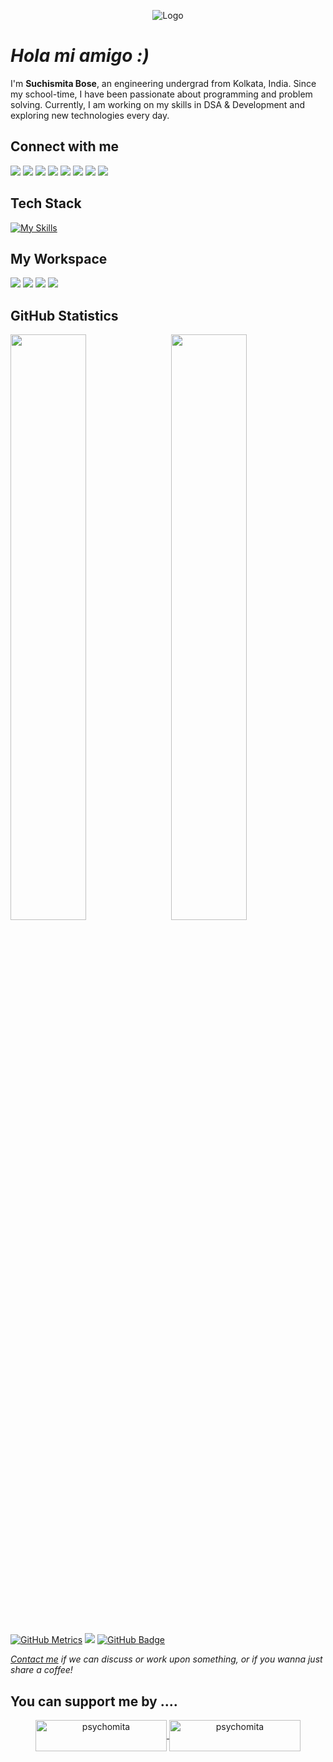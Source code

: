 <p align="center"> <img src="https://media.giphy.com/media/sNUWF7fAUP2q4/giphy.gif" alt="Logo" /> </p>

# *Hola mi amigo :)*
I'm **Suchismita Bose**, an engineering undergrad from Kolkata, India. Since my school-time, I have been passionate about programming and problem solving. Currently, I am working on my skills in DSA & Development and exploring new technologies every day.

## Connect with me
[![](https://img.shields.io/badge/Facebook-informational?style=flat&logo=Facebook&logoColor=white&color=1877F2)](https://facebook.com/suchi1429)
[![](https://img.shields.io/badge/Instagram-informational?style=flat&logo=Instagram&logoColor=white&color=EF2F88)](https://instagram.com/psychomita)
[![](https://img.shields.io/badge/LinkedIn-informational?style=flat&logo=LinkedIn&logoColor=white&color=0A66C2)](https://in.linkedin.com/in/suchismita-connects)
[![](https://img.shields.io/badge/Spotify-informational?style=flat&logo=Spotify&logoColor=36AE7C&color=black)](https://open.spotify.com/user/31lvd3f6xwjksgd6x3kqda3li4a4?si=e9ed27d54e6148a2)
[![](https://img.shields.io/badge/Reddit-informational?style=flat&logo=Reddit&logoColor=C70039&color=white)](https://www.reddit.com/user/psychomita)
[![](https://img.shields.io/badge/LeetCode-informational?style=flat&logo=LeetCode&logoColor=FFB000&color=001524)](https://leetcode.com/psychomita/)
[![](https://img.shields.io/badge/CodeChef-informational?style=flat&logo=CodeChef&logoColor=white&color=9F8772)](https://www.codechef.com/users/suchismita29)
[![](https://img.shields.io/badge/GeeksForGeeks-informational?style=flat&logo=GeeksForGeeks&logoColor=white&color=379237)](https://auth.geeksforgeeks.org/user/suchismitfnd2/?utm_source=geeksforgeeks&utm_medium=my_profile&utm_campaign=auth_user)

## Tech Stack
[![My Skills](https://skillicons.dev/icons?i=c,cpp,java,python,html,css,js,vscode,github,discord)](https://skillicons.dev)

## My Workspace
![](https://img.shields.io/badge/Vivobook_16X-informational?style=flat&logo=Asus&logoColor=white&color=153462)
![](https://img.shields.io/badge/Windows_11-informational?style=flat&logo=Windows11&logoColor=white&color=blue)
![](https://img.shields.io/badge/Ryzen_5_5600H-informational?style=flat&logo=AMD&logoColor=white&color=black)
![](https://img.shields.io/badge/RAM-8_GB-informational?style=flat&logo=data:image/png;base64,iVBORw0KGgoAAAANSUhEUgAAAA4AAAAOCAYAAAAfSC3RAAAABmJLR0QA/wD/AP+gvaeTAAAAqUlEQVQokaWSsQ3CQAxF36GIMlQMAbkFaOgoGQCJIdiKIl3YIYxAg6gjSso0n8YJLhC5E1+yLJ39zpb84V9JCpK2lqOkpUX0tW/gQlJnuZZ0tKh9begPBq2BfeJyTQjhNkxrJd0lPTWtFmBmv5TABbgmTCwBCvdwSlwVPzFbxXTLqAZ4ADsPvhLADRCBDj7nWAEHYD4B98B5PIfBWQbwoLdc5SxX/bRcrt4PhcIRoFAWyAAAAABJRU5ErkJggg==&logoColor=white&color=GREEN)

## GitHub Statistics
<img width="49%" src="https://github-readme-stats.vercel.app/api?username=psychomita&show_icons=true&count_private=true&title_color=ffffff&text_color=c9cacc&icon_color=2bbc8a&bg_color=161b22" />

<img align="right" width="49%" src="https://github-readme-streak-stats.herokuapp.com?user=psychomita&date_format=n%2Fj%5B%2FY%5D&border=FFFFFF&ring=2BBC8A&currStreakNum=FFFFFF&stroke=FFFFFF&background=161B22&sideNums=FFFFFF&sideLabels=2BBC8A&dates=ECECEC&currStreakLabel=2BBC8A" />
<br><br><br><br><br><br><br><br><br><br>

[![GitHub Metrics](https://img.shields.io/badge/-informational?&label=GitHub+Metrics&style=social)](https://metrics.lecoq.io/about/psychomita)
![](https://komarev.com/ghpvc/?username=psychomita)
<a href="https://github.com/psychomita?tab=followers"><img src="https://img.shields.io/github/followers/psychomita?label=Followers&style=social" alt="GitHub Badge"></a>


*[Contact me](mailto:suchismitabose29@gmail.com) if we can discuss or work upon something, or if you wanna just share a coffee!*

## You can support me by ....
<p align="center"><a href="https://www.buymeacoffee.com/psychomita"> <img align="center" src="https://cdn.buymeacoffee.com/buttons/v2/default-yellow.png" height="50" width="210" alt="psychomita" /></a><a href="https://ko-fi.com/psychomita"> <img align="center" src="https://cdn.ko-fi.com/cdn/kofi3.png?v=3" height="50" width="210" alt="psychomita" /></a></p><br><br>
